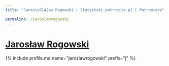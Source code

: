 ```yaml
---
title: "Jaros\u0142aw Rogowski | Statystyki patronite.pl | Patromierz"

permalink: /jaroslawrogowski
---
```


# [Jarosław Rogowski](https://patronite.pl/jaroslawrogowski)

{% include profile.md name="jaroslawrogowski" prefix="j" %}
